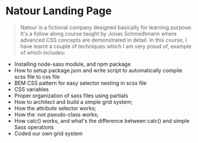 # Natour Landing Page

> Natour is a fictional company designed basically for learning purpose.
> It's a follow along course taught by Jonas Schmedtmann where advanced CSS concepts are demonstrated in detail.
> In this course, I have learnt a couple of techniques which I am very proud of, example of which includes:

- Installing node-sass module, and npm package
- How to setup package.json and write script to automatically compile scss file to css file
- BEM CSS pattern for easy selector nesting in scss file
- CSS variables
- Proper organization of sass files using partials
- How to architect and build a simple grid system;
- How the attribute selector works;
- How the :not pseudo-class works;
- How calc() works, and what's the difference between calc() and simple Sass operations
- Coded our own grid system
